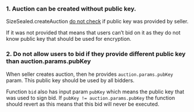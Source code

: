 ### 1. Auction can be created without public key.
SizeSealed.createAuction [do not check](https://github.com/code-423n4/2022-11-size/blob/main/src/SizeSealed.sol#L55-L110) if public key was provided by seller. 

If it was not provided that means that users can’t bid on it as they do not know public key that should be used for encryption.

### 2. Do not allow users to bid if they provide different public key than auction.params.pubKey
When seller creates auction, then he provides `auction.params.pubKey` param. This public key should be used by all bidders.

Function `bid` also has input param `pubKey` which means the public key that was used to sign bid.
If `pubKey != auction.params.pubKey` the function should revert as this means that this bid will never be executed.


